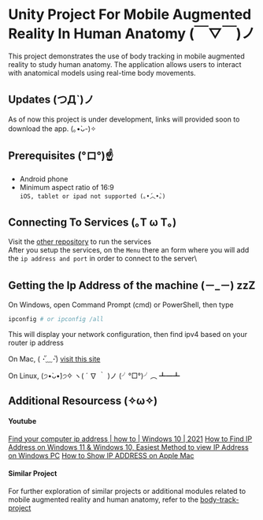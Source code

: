 # Unity Project For Mobile Augmented Reality In Human Anatomy (￣▽￣)ノ
This project demonstrates the use of body tracking in mobile augmented reality to study human anatomy. The application allows users to interact with anatomical models using real-time body movements.

## Updates (つД`)ノ
As of now this project is under development, links will provided soon to download the app. (｡•̀ᴗ-)✧

## Prerequisites (°ロ°)☝
- Android phone
- Minimum aspect ratio of 16:9\
`iOS, tablet or ipad not supported (｡•́︿•̀｡)`

## Connecting To Services (｡T ω T｡)
Visit the [other repository](https://github.com/HairyBlue/body-track-project) to run the services\
After you setup the services, on the `Menu` there an form where you will add the `ip address and port` in order to connect to the server\

## Getting the Ip Address of the machine (－_－) zzZ
On Windows, open Command Prompt (cmd) or PowerShell, then type
```bash
ipconfig # or ipconfig /all
```
This will display your network configuration, then find ipv4 based on your router ip address

On Mac, ( ･ั﹏･ั)
[visit this site](https://www.wikihow.com/Find-Your-IP-Address-on-a-Mac)

On Linux, (੭•̀ᴗ•̀)੭✧ ヽ( ´ ∇ ｀ )ノ  (╯°□°)╯︵ ┻━┻

## Additional Resourcess (✧ω✧)
#### Youtube
[Find your computer ip address | how to | Windows 10 | 2021](https://www.youtube.com/watch?v=mdp3HtO7Cjs)
[How to Find IP Address on Windows 11 & Windows 10, Easiest Method to view IP Address on Windows PC](https://www.youtube.com/watch?v=_FHuWzC8BKE)
[How to Show IP ADDRESS on Apple Mac](https://www.youtube.com/watch?v=IZE548Dp4HA)

#### Similar Project
For further exploration of similar projects or additional modules related to mobile augmented reality and human anatomy, refer to the [body-track-project](https://github.com/HairyBlue/body-track-project)